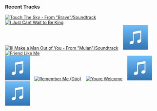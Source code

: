 ### Recent Tracks
[<img src='https://lastfm.freetls.fastly.net/i/u/300x300/ad176afdd66d4a03a2e12854142cf6cf.png' width='16%' height='16%' alt='Touch The Sky - From "Brave"/Soundtrack'>](https://www.last.fm/music/julie%2bfowlis/_/touch%2bthe%2bsky%2b-%2bfrom%2b%2522brave%2522%252fsoundtrack)&nbsp;&nbsp;&nbsp;&nbsp;[<img src='https://lastfm.freetls.fastly.net/i/u/300x300/eecbd527f75e1b2cbecda62f17291bf1.png' width='16%' height='16%' alt='I Just Cant Wait to Be King'>](https://www.last.fm/music/jd%2bmccrary/_/i%2bjust%2bcan%2527t%2bwait%2bto%2bbe%2bking)&nbsp;&nbsp;&nbsp;&nbsp;[<img src='https://lastfm.freetls.fastly.net/i/u/300x300/5936c17430239e0f9b1594d3d2722fd9.png' width='16%' height='16%' alt='Ill Make a Man Out of You - From "Mulan"/Soundtrack'>](https://www.last.fm/music/donny%2bosmond/_/i%2527ll%2bmake%2ba%2bman%2bout%2bof%2byou%2b-%2bfrom%2b%2522mulan%2522%252fsoundtrack)&nbsp;&nbsp;&nbsp;&nbsp;[<img src='https://github.com/atfinke/atfinke/blob/master/placeholder.jpeg?raw=true' width='16%' height='16%' alt='I Just Cant Wait To Be King - From "The Lion King"/Soundtrack Version'>](https://www.last.fm/music/jason%2bweaver/_/i%2bjust%2bcan%2527t%2bwait%2bto%2bbe%2bking%2b-%2bfrom%2b%2522the%2blion%2bking%2522%252fsoundtrack%2bversion)&nbsp;&nbsp;&nbsp;&nbsp;[<img src='https://lastfm.freetls.fastly.net/i/u/300x300/0b86598b1882fa2809487ceb9b8465ac.png' width='16%' height='16%' alt='Friend Like Me'>](https://www.last.fm/music/will%2bsmith/_/friend%2blike%2bme)&nbsp;&nbsp;&nbsp;&nbsp;<br>[<img src='https://github.com/atfinke/atfinke/blob/master/placeholder.jpeg?raw=true' width='16%' height='16%' alt='Hawaiian Roller Coaster Ride - From "Lilo & Stitch"/Soundtrack Version'>](https://www.last.fm/music/mark%2bkeali%2527i%2bho%2527omalu/_/hawaiian%2broller%2bcoaster%2bride%2b-%2bfrom%2b%2522lilo%2b%2526%2bstitch%2522%252fsoundtrack%2bversion)&nbsp;&nbsp;&nbsp;&nbsp;[<img src='https://lastfm.freetls.fastly.net/i/u/300x300/a611255faf5c21883f3630f047fff4eb.png' width='16%' height='16%' alt='Remember Me (Dúo)'>](https://www.last.fm/music/miguel/_/remember%2bme%2b%2528d%25c3%25bao%2529)&nbsp;&nbsp;&nbsp;&nbsp;[<img src='https://lastfm.freetls.fastly.net/i/u/300x300/4d75dbe282afff199b03a6de8d1318dc.png' width='16%' height='16%' alt='Youre Welcome'>](https://www.last.fm/music/dwayne%2bjohnson/_/you%2527re%2bwelcome)&nbsp;&nbsp;&nbsp;&nbsp;[<img src='https://github.com/atfinke/atfinke/blob/master/placeholder.jpeg?raw=true' width='16%' height='16%' alt='Into the Unknown - Panic! At The Disco Version'>](https://www.last.fm/music/panic%2521%2bat%2bthe%2bdisco/_/into%2bthe%2bunknown%2b-%2bpanic%2521%2bat%2bthe%2bdisco%2bversion)&nbsp;&nbsp;&nbsp;&nbsp;[<img src='https://github.com/atfinke/atfinke/blob/master/placeholder.jpeg?raw=true' width='16%' height='16%' alt='He Mele No Lilo - From "Lilo & Stitch"/Soundtrack Version'>](https://www.last.fm/music/mark%2bkeali%2527i%2bho%2527omalu/_/he%2bmele%2bno%2blilo%2b-%2bfrom%2b%2522lilo%2b%2526%2bstitch%2522%252fsoundtrack%2bversion)&nbsp;&nbsp;&nbsp;&nbsp;<br>